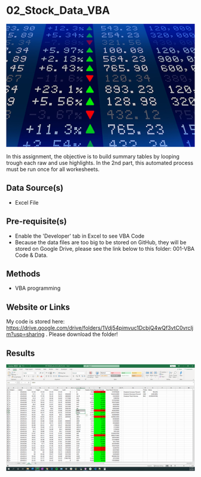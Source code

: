 # 02_Stock_Data_VBA 

<p align="center">
  <img src="stock_price_market.jpg">
</p>

In this assignment, the objective is to build summary tables by looping trough each raw and use highlights.
In the 2nd part, this automated process must be run once for all workesheets.

## Data Source(s)
* Excel File

## Pre-requisite(s)
* Enable the 'Developer' tab in Excel to see VBA Code
* Because the data files are too big to be stored on GitHub, they will be stored on Google Drive, please see the link below to this folder: 001-VBA Code & Data.

## Methods
* VBA programming

## Website or Links
My code is stored here: https://drive.google.com/drive/folders/1Vdj54pimvuc1DcbjQ4wQf3vtC0vrcIjm?usp=sharing .
Please download the folder!

## Results
![GitHub Logo](Sheet_2014_optimized.png)



